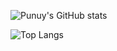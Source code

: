 ![Punuy's GitHub stats](https://github-readme-stats.vercel.app/api?username=Punuy&show_icons=true&theme=radical)

![Top Langs](https://github-readme-stats.vercel.app/api/top-langs/?username=Punuy&layout=demo)
